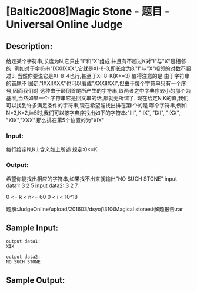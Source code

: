 # [Baltic2008]Magic Stone - 题目 - Universal Online Judge

## Description: 

给定某个字符串,长度为N,它只由"I"和"X"组成.并且有不超过K对"I"与"X"是相邻的. 例如对于字符串"IXXIIXXX",它就是XI-8-3,即长度为8,"I"与"X"相邻的对数不超过3. 当然你要说它是XI-8-4也行,甚至于XI-8-K(K>=3).值得注意的是:由于字符串的首尾不 固定,"IXXIIXXX"也可以看成"XXXIIXXI",但由于每个字符串只有一个序号,因而我们对 这种由于颠倒首尾所产生的字符串,取两者之中字典序较小的那个为基准,当然如果一个 字符串它是回文串的话,那就无所谓了. 现在给定N,K的值,我们可以找到许多满足条件的字符串,现在希望能找出排在第i个的是 哪个字符串,例如N=3,K=2,i=5时,我们可以按字典序找出如下的字符串:"III", "IIX", "IXI", "IXX", "XIX","XXX".那么排在第5个位置的为"XIX"

### Input: 

每行给定N,K,i,含义如上所述 规定:0<=K

### Output: 

希望你能找出相应的字符串,如果找不出来就输出"NO SUCH STONE"  input data1: 3 2 5  input data2: 3 2 7

0 <= k < n<= 60  0 < i < 10^18

题解:JudgeOnline/upload/201603/dsyoj1310《Magical stones》解题报告.rar


## Sample Input: 
```
output data1:
XIX

output data2:
NO SUCH STONE
```

## Sample Output: 
```

```
